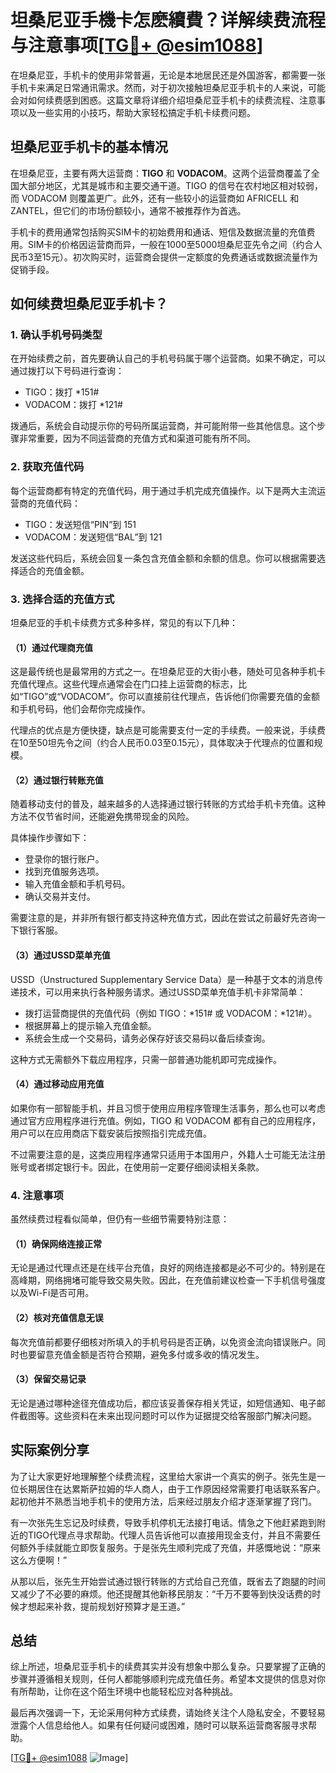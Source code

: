 # 坦桑尼亚手機卡怎麽續費？详解续费流程与注意事项[[TG💪+ @esim1088](https://t.me/s/esim1088)]

在坦桑尼亚，手机卡的使用非常普遍，无论是本地居民还是外国游客，都需要一张手机卡来满足日常通讯需求。然而，对于初次接触坦桑尼亚手机卡的人来说，可能会对如何续费感到困惑。这篇文章将详细介绍坦桑尼亚手机卡的续费流程、注意事项以及一些实用的小技巧，帮助大家轻松搞定手机卡续费问题。

## 坦桑尼亚手机卡的基本情况

在坦桑尼亚，主要有两大运营商：**TIGO** 和 **VODACOM**。这两个运营商覆盖了全国大部分地区，尤其是城市和主要交通干道。TIGO 的信号在农村地区相对较弱，而 VODACOM 则覆盖更广。此外，还有一些较小的运营商如 AFRICELL 和 ZANTEL，但它们的市场份额较小，通常不被推荐作为首选。

手机卡的费用通常包括购买SIM卡的初始费用和通话、短信及数据流量的充值费用。SIM卡的价格因运营商而异，一般在1000至5000坦桑尼亚先令之间（约合人民币3至15元）。初次购买时，运营商会提供一定额度的免费通话或数据流量作为促销手段。

## 如何续费坦桑尼亚手机卡？

### 1. 确认手机号码类型

在开始续费之前，首先要确认自己的手机号码属于哪个运营商。如果不确定，可以通过拨打以下号码进行查询：

- TIGO：拨打 *151#
- VODACOM：拨打 *121#

拨通后，系统会自动提示你的号码所属运营商，并可能附带一些其他信息。这个步骤非常重要，因为不同运营商的充值方式和渠道可能有所不同。

### 2. 获取充值代码

每个运营商都有特定的充值代码，用于通过手机完成充值操作。以下是两大主流运营商的充值代码：

- TIGO：发送短信“PIN”到 151
- VODACOM：发送短信“BAL”到 121

发送这些代码后，系统会回复一条包含充值金额和余额的信息。你可以根据需要选择适合的充值金额。

### 3. 选择合适的充值方式

坦桑尼亚的手机卡续费方式多种多样，常见的有以下几种：

#### （1）通过代理商充值

这是最传统也是最常用的方式之一。在坦桑尼亚的大街小巷，随处可见各种手机卡充值代理点。这些代理点通常会在门口挂上运营商的标志，比如“TIGO”或“VODACOM”。你可以直接前往代理点，告诉他们你需要充值的金额和手机号码，他们会帮你完成操作。

代理点的优点是方便快捷，缺点是可能需要支付一定的手续费。一般来说，手续费在10至50坦先令之间（约合人民币0.03至0.15元），具体取决于代理点的位置和规模。

#### （2）通过银行转账充值

随着移动支付的普及，越来越多的人选择通过银行转账的方式给手机卡充值。这种方法不仅节省时间，还能避免携带现金的风险。

具体操作步骤如下：
- 登录你的银行账户。
- 找到充值服务选项。
- 输入充值金额和手机号码。
- 确认交易并支付。

需要注意的是，并非所有银行都支持这种充值方式，因此在尝试之前最好先咨询一下银行客服。

#### （3）通过USSD菜单充值

USSD（Unstructured Supplementary Service Data）是一种基于文本的消息传递技术，可以用来执行各种服务请求。通过USSD菜单充值手机卡非常简单：

- 拨打运营商提供的充值代码（例如 TIGO：*151# 或 VODACOM：*121#）。
- 根据屏幕上的提示输入充值金额。
- 系统会生成一个交易码，请务必保存好该交易码以备后续查询。

这种方式无需额外下载应用程序，只需一部普通功能机即可完成操作。

#### （4）通过移动应用充值

如果你有一部智能手机，并且习惯于使用应用程序管理生活事务，那么也可以考虑通过官方应用程序进行充值。例如，TIGO 和 VODACOM 都有自己的应用程序，用户可以在应用商店下载安装后按照指引完成充值。

不过需要注意的是，这类应用程序通常只适用于本国用户，外籍人士可能无法注册账号或者绑定银行卡。因此，在使用前一定要仔细阅读相关条款。

### 4. 注意事项

虽然续费过程看似简单，但仍有一些细节需要特别注意：

#### （1）确保网络连接正常

无论是通过代理点还是在线平台充值，良好的网络连接都是必不可少的。特别是在高峰期，网络拥堵可能导致交易失败。因此，在充值前建议检查一下手机信号强度以及Wi-Fi是否可用。

#### （2）核对充值信息无误

每次充值前都要仔细核对所填入的手机号码是否正确，以免资金流向错误账户。同时也要留意充值金额是否符合预期，避免多付或多收的情况发生。

#### （3）保留交易记录

无论是通过哪种途径充值成功后，都应该妥善保存相关凭证，如短信通知、电子邮件截图等。这些资料在未来出现问题时可以作为证据提交给客服部门解决问题。

## 实际案例分享

为了让大家更好地理解整个续费流程，这里给大家讲一个真实的例子。张先生是一位长期居住在达累斯萨拉姆的华人商人，由于工作原因经常需要打电话联系客户。起初他并不熟悉当地手机卡的使用方法，后来经过朋友介绍才逐渐掌握了窍门。

有一次张先生忘记及时续费，导致手机停机无法接打电话。情急之下他赶紧跑到附近的TIGO代理点寻求帮助。代理人员告诉他可以直接用现金支付，并且不需要任何额外手续就能立即恢复服务。于是张先生顺利完成了充值，并感慨地说：“原来这么方便啊！”

从那以后，张先生开始尝试通过银行转账的方式给自己充值，既省去了跑腿的时间又减少了不必要的麻烦。他还提醒其他新移民朋友：“千万不要等到快没话费的时候才想起来补救，提前规划好预算才是王道。”

## 总结

综上所述，坦桑尼亚手机卡的续费其实并没有想象中那么复杂。只要掌握了正确的步骤并遵循相关规则，任何人都能够顺利完成充值任务。希望本文提供的信息对你有所帮助，让你在这个陌生环境中也能轻松应对各种挑战。

最后再次强调一下，无论采用何种方式续费，请始终关注个人隐私安全，不要轻易泄露个人信息给他人。如果有任何疑问或困难，随时可以联系运营商客服寻求帮助。

[[TG💪+ @esim1088](https://t.me/s/esim1088) ![Image](https://i.postimg.cc/4NQfJmqS/Snipaste-2025-05-13-00-14-12.png)]